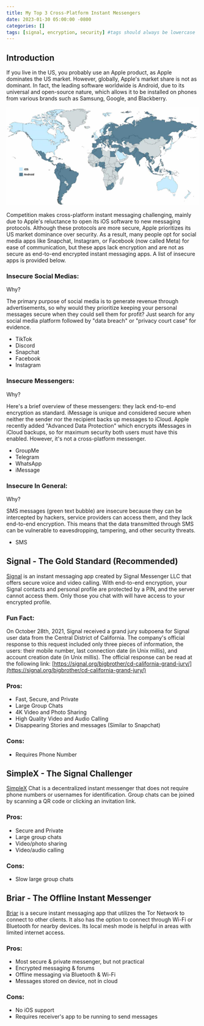 ```yaml
---
title: My Top 3 Cross-Platform Instant Messengers
date: 2023-01-30 05:00:00 -0800
categories: []
tags: [signal, encryption, security] #tags should always be lowercase
---
```


## Introduction
If you live in the US, you probably use an Apple product, as Apple dominates the US market. However, globally, Apple's market share is not as dominant. In fact, the leading software worldwide is Android, due to its universal and open-source nature, which allows it to be installed on phones from various brands such as Samsung, Google, and Blackberry. 

![iOS Vs Android Map](/assets/img/instant%20messengers/map.jpg)

Competition makes cross-platform instant messaging challenging, mainly due to Apple's reluctance to open its iOS software to new messaging protocols. Although these protocols are more secure, Apple prioritizes its US market dominance over security. As a result, many people opt for social media apps like Snapchat, Instagram, or Facebook (now called Meta) for ease of communication, but these apps lack encryption and are not as secure as end-to-end encrypted instant messaging apps. A list of insecure apps is provided below. 

### Insecure Social Medias:
Why?

The primary purpose of social media is to generate revenue through advertisements, so why would they prioritize keeping your personal messages secure when they could sell them for profit? Just search for any social media platform followed by "data breach" or "privacy court case" for evidence.
- TikTok
- Discord 
- Snapchat
- Facebook
- Instagram

### Insecure Messengers: 
Why? 

Here's a brief overview of these messengers: they lack end-to-end encryption as standard. iMessage is unique and considered secure when neither the sender nor the recipient backs up messages to iCloud. Apple recently added "Advanced Data Protection" which encrypts iMessages in iCloud backups, so for maximum security both users must have this enabled. However, it's not a cross-platform messenger.
- GroupMe
- Telegram
- WhatsApp
- iMessage

### Insecure In General:
Why? 

SMS messages (green text bubble) are insecure because they can be intercepted by hackers, service providers can access them, and they lack end-to-end encryption. This means that the data transmitted through SMS can be vulnerable to eavesdropping, tampering, and other security threats. 
- SMS

## Signal - The Gold Standard (Recommended)
[Signal](https://signal.org/) is an instant messaging app created by Signal Messenger LLC that offers secure voice and video calling. With end-to-end encryption, your Signal contacts and personal profile are protected by a PIN, and the server cannot access them. Only those you chat with will have access to your encrypted profile.

### Fun Fact:
On October 28th, 2021, Signal received a grand jury subpoena for Signal user data from the Central District of California. The company's official response to this request included only three pieces of information, the users: their mobile number, last connection date (in Unix millis), and account creation date (in Unix millis). The official response can be read at the following link: [https://signal.org/bigbrother/cd-california-grand-jury/](https://signal.org/bigbrother/cd-california-grand-jury/)


### Pros:
- Fast, Secure, and Private 
- Large Group Chats 
- 4K Video and Photo Sharing 
- High Quality Video and Audio Calling
- Disappearing Stories and messages (Similar to Snapchat)

### Cons:
- Requires Phone Number

## SimpleX - The Signal Challenger
[SimpleX](https://simplex.chat/) Chat is a decentralized instant messenger that does not require phone numbers or usernames for identification. Group chats can be joined by scanning a QR code or clicking an invitation link.

### Pros:
- Secure and Private 
- Large group chats 
- Video/photo sharing 
- Video/audio calling

### Cons:
- Slow large group chats 

## Briar - The Offline Instant Messenger
[Briar](https://briarproject.org/) is a secure instant messaging app that utilizes the Tor Network to connect to other clients. It also has the option to connect through Wi-Fi or Bluetooth for nearby devices. Its local mesh mode is helpful in areas with limited internet access.

### Pros:
- Most secure & private messenger, but not practical
- Encrypted messaging & forums
- Offline messaging via Bluetooth & Wi-Fi
- Messages stored on device, not in cloud

### Cons:
- No iOS support
- Requires receiver's app to be running to send messages